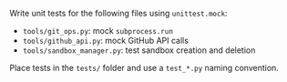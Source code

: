 Write unit tests for the following files using `unittest.mock`:

- `tools/git_ops.py`: mock `subprocess.run`
- `tools/github_api.py`: mock GitHub API calls
- `tools/sandbox_manager.py`: test sandbox creation and deletion

Place tests in the `tests/` folder and use a `test_*.py` naming convention.
